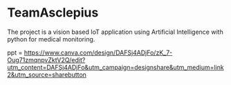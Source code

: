 # TeamAsclepius

The project is a vision based IoT application using Artificial Intelligence with python for medical monitoring.

ppt = https://www.canva.com/design/DAFSj4ADjFo/zK_7-Oug71zmqnpvZktV2Q/edit?utm_content=DAFSj4ADjFo&utm_campaign=designshare&utm_medium=link2&utm_source=sharebutton